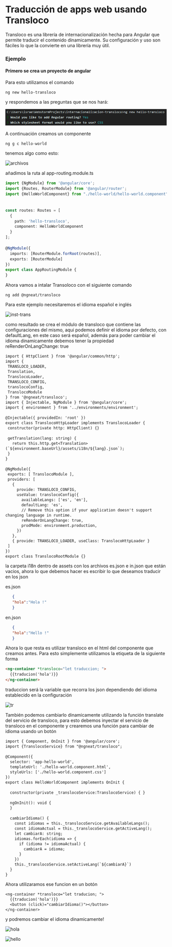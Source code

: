 # Traducción de apps web usando Transloco
Transloco es una librería de internacionalización hecha para Angular que permite traducir el contenido 
dinamicamente. Su configuración y uso son fáciles lo que la convierte en una librería muy útil.

### Ejemplo
#### Primero se crea un proyecto de angular
Para esto utilizamos el comando 
```
ng new hello-transloco
```
 y respondemos a las preguntas que se nos hará:
 
 ![angular](/imagenes/intalacion-angular.png)

A continuación creamos un componente  
```
ng g c hello-world
```

tenemos algo como esto:

![archivos](https://drive.google.com/file/d/1vZnHYVforgvJl6dg-qAWZMhnJLPCwGal/view?usp=sharing)

añadimos la ruta al app-routing.module.ts

``` typescript
import {NgModule} from '@angular/core';
import {Routes, RouterModule} from '@angular/router';
import {HelloWorldComponent} from "./hello-world/hello-world.component";


const routes: Routes = [
  {
    path: 'hello-transloco',
    component: HelloWorldComponent
  }
];

@NgModule({
  imports: [RouterModule.forRoot(routes)],
  exports: [RouterModule]
})
export class AppRoutingModule {
}

```


Ahora vamos a intalar Transoloco con el siguiente comando
```
ng add @ngneat/transloco
```
Para este ejemplo necesitaremos el idioma español e inglés

![inst-trans](https://drive.google.com/file/d/1OeHuDTa5jkQJI0QPuwAS9Qmfd4rG7OD3/view?usp=sharing)

como resultado se crea el módulo de transloco que contiene  las configuraciones del mismo, aqui podemos definir el idioma por defecto, con defaultLang, en este caso será español, además para poder cambiar el idioma dinamicamente debemos tener la propiedad reRenderOnLangChange: true 
 ```
import { HttpClient } from '@angular/common/http';
import {
  TRANSLOCO_LOADER,
  Translation,
  TranslocoLoader,
  TRANSLOCO_CONFIG,
  translocoConfig,
  TranslocoModule
} from '@ngneat/transloco';
import { Injectable, NgModule } from '@angular/core';
import { environment } from '../environments/environment';

@Injectable({ providedIn: 'root' })
export class TranslocoHttpLoader implements TranslocoLoader {
  constructor(private http: HttpClient) {}

  getTranslation(lang: string) {
    return this.http.get<Translation>(`${environment.baseUrl}/assets/i18n/${lang}.json`);
  }
}

@NgModule({
  exports: [ TranslocoModule ],
  providers: [
    {
      provide: TRANSLOCO_CONFIG,
      useValue: translocoConfig({
        availableLangs: ['es', 'en'],
        defaultLang: 'es',
        // Remove this option if your application doesn't support changing language in runtime.
        reRenderOnLangChange: true,
        prodMode: environment.production,
      })
    },
    { provide: TRANSLOCO_LOADER, useClass: TranslocoHttpLoader }
  ]
})
export class TranslocoRootModule {}

```
 
 la carpeta i18n dentro de assets  con los archivos es.json e in.json que están vacios, ahora lo que debemos hacer es escribir lo que deseamos traducir en los json

es.json
``` json
   {
   "hola":"Hola !"
   }
```

en.json
``` json
   {
   "hola":"Hello !"
   }
```
Ahora lo que resta es utilizar transloco en el html del componente que creamos antes.
Para esto simplemente utilizamos la etiqueta <ng-container> de la siguiente forma
``` html
<ng-container *transloco="let traduccion; ">
  {{traducion('hola')}}
</ng-container>
```
traduccion será la variable que recorra los json dependiendo del idioma establecido en la configuración

![tr](https://drive.google.com/file/d/1oFNbsq2ujaI0JsAbkeqc9P0lmPzSb-hu/view?usp=sharing)

También podemos cambiarlo dinamicamente utilizando la función translate del servicio de transloco, para esto debemos inyectar el servicio de transloco en el componente y crearemos una función para cambiar de idioma usando un botón

```
import { Component, OnInit } from '@angular/core';
import {TranslocoService} from "@ngneat/transloco";

@Component({
  selector: 'app-hello-world',
  templateUrl: './hello-world.component.html',
  styleUrls: ['./hello-world.component.css']
})
export class HelloWorldComponent implements OnInit {

  constructor(private _translocoService:TranslocoService) { }

  ngOnInit(): void {
  }

  cambiarIdioma() {
    const idiomas = this._translocoService.getAvailableLangs();
    const idiomaActual = this._translocoService.getActiveLang();
    let cambiarA: string;
    idiomas.forEach(idioma => {
      if (idioma != idiomaActual) {
        cambiarA = idioma;
      }
    })
    this._translocoService.setActiveLang(`${cambiarA}`)
  }
}

```
Ahora utilizaramos ese funcion en un botón

```
<ng-container *transloco="let traducion; ">
  {{traducion('hola')}}
  <button (click)="cambiarIdioma()"></button>
</ng-container>
```
y podremos cambiar el idioma dinamicamente! 

![hola](https://drive.google.com/file/d/1NVxY5nG9Da5cMIm6Iiw1sbILIC1MH1wW/view?usp=sharing)

![hello](https://drive.google.com/file/d/1Mp6-Txzcp6xK2YLOhmTgg1L8USawODWl/view?usp=sharing)
